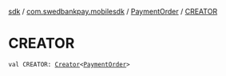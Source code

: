 [sdk](../../index.md) / [com.swedbankpay.mobilesdk](../index.md) / [PaymentOrder](index.md) / [CREATOR](./-c-r-e-a-t-o-r.md)

# CREATOR

`val CREATOR: `[`Creator`](https://developer.android.com/reference/android/os/Parcelable/Creator.html)`<`[`PaymentOrder`](index.md)`>`
